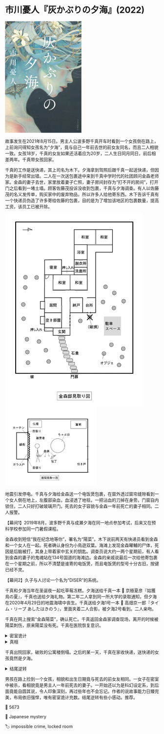 # 市川憂人『灰かぶりの夕海』(2022)

<img src=images/2022_cover.jpg width=250/>

故事发生在2021年8月15日。男主人公波多野千真开车时看到一个女孩倒在路上，上前询问得知女孩名为“夕海”，竟与自己一年前去世的前女友同名，而且二人相貌一致。女孩18岁，千真的女友如果还活着应为20岁，二人生日同月同日，前后相差两年。千真带女孩回家。

千真的工作是送快递，其上司名为木下。夕海拿到驾照后跟千真一起送快递，但因为是新手经常出错。二人在一次送包裹途中来到千真中学时代的社团顾问金森老师家。金森的妻子去世，家里放着妻子亡照，妻子房间封存为“打不开的房间”，打开门之后看到一堵土墙。顾客佐藤茂投诉没收到包裹，千真与夕海调查。有人以佐藤茂的名义发传单，购买家中的废弃物品，所以许多人给他寄东西。木下告诉千真有一个快递员伪造了许多寄给佐藤的包裹，目的是为了增加该地区的包裹数量，提高工资，该员工已被开除。

<img src=images/2022_floor_plan.gif width=450/>
<img src=images/2022_murder_scene.gif width=300/>

地震引发停电。千真与夕海给金森送一个电饭煲包裹，在窗外透过窗帘缝隙看到一个女人倒在地上，左腹部染血，血浸透了地毯，一把沾血的刀掉在身旁。门窗自内锁住，二人只好打破玻璃开门。死去的女子容貌与金森一年前死亡的妻子相同。二人报警。

【幕间1】2019年8月，波多野千真与成瀬夕海在同一地点参加考试，后来又在预科学校参加同一门暑假课程。

金森收到短信“我在纪念地等你”，署名为“陽菜”。木下说前两天有快递员看到金森和一个女人在一起。死者确认身份为小鳥遊双葉。海滩上发现金森曜輔的尸体，死因是后脑被打，其身上带着家中玄关的钥匙。调查员说大约一两个星期前，有人看到金森的妻子的鬼魂站在134号国道的海滩边。金森的亲戚说最后一次给他寄包裹在一个星期之前，所以不清楚是谁寄的电饭煲，而且电饭煲的型号十分古旧，按键已经不灵。

【幕间2】久子与人讨论一个名为“DISER”的系统。

千真和夕海当年在圣诞夜一起吃草莓冻糕。夕海送给千真一本 📖 京極夏彦『姑獲鳥の夏』，千真也送给夕海礼物。第二年二人拿到同一所大学的录取通知，但夕海在2020年4月29日的地震海啸中丧生。千真送给夕海1号一本 📖 高畑京一郎『タイム・リープ あしたはきのう』，里面夹着二人合影，被夕海2号看到。二人亲吻。

千真在网上搜索“金森陽菜”，确认死亡。千真返回金森家调查现场，离开的时候被陽菜刺伤，原来陽菜没有死。千真在医院恢复意识。

<details><summary>密室诡计</summary>
陽菜在“打不开的房间” 的门后土墙上挖出一个洞，藏在洞里。
</details>

<details><summary>真相</summary>
2020年地震海啸后政府开发了名为 DISER (Disaster Information SEarch and Register) 的系统，帮助人们搜索在灾难中失联的亲人。金森陽菜在伊豆半岛获救后失忆，到今年5月才恢复记忆。金森以为妻子死亡，把 DISER 上面的妻子状态更新为“死亡”，用她的遗照装饰祭坛，并将卧室变成了“打不开的房间”。小鳥遊双葉相貌与陽菜酷似，通过 DISER 与金森交往。陽菜发现自己的状态被丈夫更新为“死亡”，回到横须贺又看到丈夫与双葉在一起，以为自己被丈夫遗弃，决定杀死二人复仇。

陽菜从便利店收包裹的地方偷了一个电饭煲的包裹（伏线：包裹遗失）寄给金森，目的是为了让快递员在尸体腐烂之前发现用来冒充自己的双葉尸体。地震后金森家周围被火山灰覆盖，陽菜不想离开时留下脚印，无奈被困，采用密室诡计躲藏，等第二天快递员出现后踩着快递员的脚印脱身。

夕海2号在县里的一所女子高中上学，被同学拍到违反校规与男生交往的照片，但照片里的女孩其实是夕海1号。夕海2号出于好奇，跟踪夕海1号和千真。2020年海啸中千真被自卫队救起，夕海1号被水卷走丧生。夕海2号接近千真，目的是与其交往。
</details>

千真出院回家，破败的公寓楼倒塌。之后的某一天，千真在家收快递，送快递的女孩竟然是夕海。

<details><summary>结尾逆转</summary>
夕海1号发现了夕海2号（伏线：夕海在预科学校读交换日记），准备恶作剧戏弄千真，但夕海2号在海啸中丧生。公路上出现的是夕海1号。
</details>

男孩在路上捡到一个女孩，相貌和出生日期竟与死去的前女友相同。一女子在密室中被杀，看相貌竟是男主人一年前死去的妻子。一开始还以为是科幻设定系，到后面竟能自圆其说，令人印象深刻，再过些年也不会忘记。作者的说故事能力日臻完美，布局依旧强悍，唯有密室诡计充数。结尾逆转有些小感动。推荐。

:link: 5673

:file_folder: Japanese mystery

:label: impossible crime, locked room
